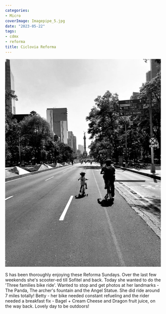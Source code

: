 ```yaml
---
categories:
- Micro
coverImage: Imagepipe_5.jpg
date: "2023-05-22"
tags:
- cdmx
- reforma
title: Ciclovia Reforma
---
```


![](images/Imagepipe_5.jpg)

S has been thoroughly enjoying these Reforma Sundays. Over the last few weekends she's scooter-ed till Sofitel and back. Today she wanted to do the 'Three families bike ride'. Wanted to stop and get photos at her landmarks - The Panda, The archer's fountain and the Angel Statue. She did ride around 7 miles totally! Betty - her bike needed constant refueling and the rider needed a breakfast fix - Bagel + Cream Cheese and Dragon fruit juice, on the way back. Lovely day to be outdoors!
